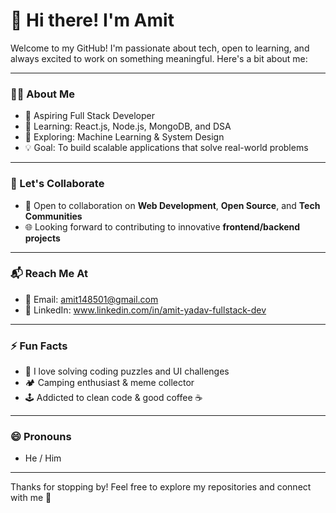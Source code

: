 # 👋 Hi there! I'm Amit

Welcome to my GitHub! I'm passionate about tech, open to learning, and always excited to work on something meaningful. Here's a bit about me:

---

### 👨‍💻 About Me
- 🚀 Aspiring Full Stack Developer  
- 🌱 Learning: React.js, Node.js, MongoDB, and DSA  
- 🧠 Exploring: Machine Learning & System Design  
- 💡 Goal: To build scalable applications that solve real-world problems  

---

### 🤝 Let's Collaborate
- 💼 Open to collaboration on **Web Development**, **Open Source**, and **Tech Communities**
- 🌐 Looking forward to contributing to innovative **frontend/backend projects**

---

### 📬 Reach Me At
- 📧 Email: amit148501@gmail.com  
- 💬 LinkedIn: www.linkedin.com/in/amit-yadav-fullstack-dev

---

### ⚡ Fun Facts
- 🧩 I love solving coding puzzles and UI challenges  
- 🏕️ Camping enthusiast & meme collector  
- 🕹️ Addicted to clean code & good coffee ☕  

---

### 😄 Pronouns
- He / Him

---

Thanks for stopping by! Feel free to explore my repositories and connect with me 🚀  
